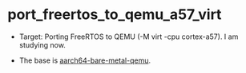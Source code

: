 # port_freertos_to_qemu_a57_virt

*	Target: Porting FreeRTOS to QEMU (-M virt -cpu cortex-a57). I am studying now.

*	The base is [aarch64-bare-metal-qemu]( https://github.com/freedomtan/aarch64-bare-metal-qemu). 
